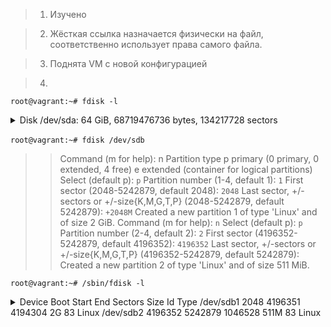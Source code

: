 > 1. Изучено

> 2. Жёсткая ссылка назначается физически на файл, соответственно использует права самого файла. 

> 3. Поднята VM с новой конфигурацией

> 4. 
`root@vagrant:~# fdisk -l`<br>
<details>   
<summary>Disk /dev/sda: 64 GiB, 68719476736 bytes, 134217728 sectors</summary>
<p><i>
Disk model: VBOX HARDDISK
Units: sectors of 1 * 512 = 512 bytes
Sector size (logical/physical): 512 bytes / 512 bytes
I/O size (minimum/optimal): 512 bytes / 512 bytes
Disklabel type: dos
Disk identifier: 0x3f94c461

Device     Boot   Start       End   Sectors  Size Id Type
/dev/sda1  *       2048   1050623   1048576  512M  b W95 FAT32
/dev/sda2       1052670 134215679 133163010 63.5G  5 Extended
/dev/sda5       1052672 134215679 133163008 63.5G 8e Linux LVM


Disk /dev/sdb: 2.51 GiB, 2684354560 bytes, 5242880 sectors
Disk model: VBOX HARDDISK
Units: sectors of 1 * 512 = 512 bytes
Sector size (logical/physical): 512 bytes / 512 bytes
I/O size (minimum/optimal): 512 bytes / 512 bytes


Disk /dev/sdc: 2.51 GiB, 2684354560 bytes, 5242880 sectors
Disk model: VBOX HARDDISK
Units: sectors of 1 * 512 = 512 bytes
Sector size (logical/physical): 512 bytes / 512 bytes
I/O size (minimum/optimal): 512 bytes / 512 bytes</i></details><br>
`root@vagrant:~# fdisk /dev/sdb` <br>
>>Command (m for help): n
>>Partition type
>>   p   primary (0 primary, 0 extended, 4 free)
>>   e   extended (container for logical partitions)
>>Select (default p): `p`
>>Partition number (1-4, default 1): `1`
>>First sector (2048-5242879, default 2048): `2048`
>>Last sector, +/-sectors or +/-size{K,M,G,T,P} (2048-5242879, default 5242879): `+2048M`
>>Created a new partition 1 of type 'Linux' and of size 2 GiB.
>>Command (m for help): `n`
>>Select (default p): `p`
>>Partition number (2-4, default 2): `2`
>>First sector (4196352-5242879, default 4196352): `4196352`
>>Last sector, +/-sectors or +/-size{K,M,G,T,P} (4196352-5242879, default 5242879): ` `
>>Created a new partition 2 of type 'Linux' and of size 511 MiB.

`root@vagrant:~# /sbin/fdisk -l`
<details>   
    <summary>
    Device     Boot   Start     End Sectors  Size Id Type
    /dev/sdb1          2048 4196351 4194304    2G 83 Linux
    /dev/sdb2       4196352 5242879 1046528  511M 83 Linux
    </summary>
<p>
Disk /dev/sda: 64 GiB, 68719476736 bytes, 134217728 sectors
Disk model: VBOX HARDDISK
Units: sectors of 1 * 512 = 512 bytes
Sector size (logical/physical): 512 bytes / 512 bytes
I/O size (minimum/optimal): 512 bytes / 512 bytes
Disklabel type: dos
Disk identifier: 0x3f94c461

Device     Boot   Start       End   Sectors  Size Id Type
/dev/sda1  *       2048   1050623   1048576  512M  b W95 FAT32
/dev/sda2       1052670 134215679 133163010 63.5G  5 Extended
/dev/sda5       1052672 134215679 133163008 63.5G 8e Linux LVM


Disk /dev/sdb: 2.51 GiB, 2684354560 bytes, 5242880 sectors
Disk model: VBOX HARDDISK
Units: sectors of 1 * 512 = 512 bytes
Sector size (logical/physical): 512 bytes / 512 bytes
I/O size (minimum/optimal): 512 bytes / 512 bytes
Disklabel type: dos
Disk identifier: 0x8fe54f9a

Device     Boot   Start     End Sectors  Size Id Type
/dev/sdb1          2048 4196351 4194304    2G 83 Linux
/dev/sdb2       4196352 5242879 1046528  511M 83 Linux
</p>